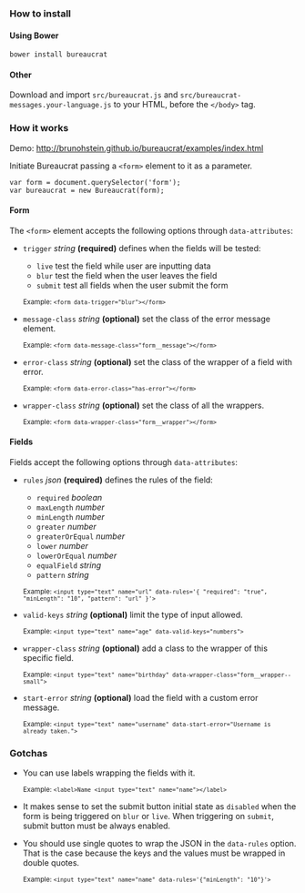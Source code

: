 ### How to install

#### Using Bower

`bower install bureaucrat`

#### Other

Download and import `src/bureaucrat.js` and `src/bureaucrat-messages.your-language.js` to your HTML, before the `</body>` tag.

### How it works

Demo: http://brunohstein.github.io/bureaucrat/examples/index.html

Initiate Bureaucrat passing a `<form>` element to it as a parameter.

```
var form = document.querySelector('form');
var bureaucrat = new Bureaucrat(form);
```

#### Form

The `<form>` element accepts the following options through `data-attributes`:

- `trigger` _string_ **(required)** defines when the fields will be tested:

    - `live` test the field while user are inputting data
    - `blur` test the field when the user leaves the field
    - `submit` test all fields when the user submit the form

    <small>Example: `<form data-trigger="blur"></form>`</small>

- `message-class` _string_ **(optional)** set the class of the error message element.

    <small>Example: `<form data-message-class="form__message"></form>`</small>

- `error-class` _string_ **(optional)** set the class of the wrapper of a field with error.

    <small>Example: `<form data-error-class="has-error"></form>`</small>

- `wrapper-class` _string_ **(optional)** set the class of all the wrappers.

    <small>Example: `<form data-wrapper-class="form__wrapper"></form>`</small>

#### Fields

Fields accept the following options through `data-attributes`:

- `rules` _json_ **(required)** defines the rules of the field:

    - `required` _boolean_
    - `maxLength` _number_
    - `minLength` _number_
    - `greater` _number_
    - `greaterOrEqual` _number_
    - `lower` _number_
    - `lowerOrEqual` _number_
    - `equalField` _string_
    - `pattern` _string_

    <small>Example: `<input type="text" name="url" data-rules='{ "required": "true", "minLength": "10", "pattern": "url" }'>`</small>

- `valid-keys` _string_ **(optional)** limit the type of input allowed.

    <small>Example: `<input type="text" name="age" data-valid-keys="numbers">`</small>

- `wrapper-class` _string_ **(optional)** add a class to the wrapper of this specific field.

    <small>Example: `<input type="text" name="birthday" data-wrapper-class="form__wrapper--small">`</small>

- `start-error` _string_ **(optional)** load the field with a custom error message.

    <small>Example: `<input type="text" name="username" data-start-error="Username is already taken.">`</small>

### Gotchas

- You can use labels wrapping the fields with it.

    <small>Example: `<label>Name <input type="text" name="name"></label>`</small>

- It makes sense to set the submit button initial state as `disabled` when the form is being triggered on `blur` or `live`. When triggering on `submit`, submit button must be always enabled.

- You should use single quotes to wrap the JSON in the `data-rules` option. That is the case because the keys and the values must be wrapped in double quotes.

    <small>Example: `<input type="text" name="name" data-rules='{"minLength": "10"}'>`</small>
